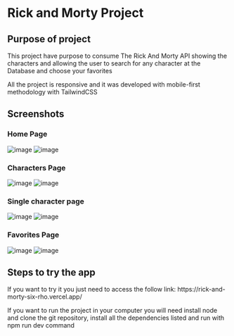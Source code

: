 <h1>Rick and Morty Project</h1>

<h2>Purpose of project</h2>
<p>This project have purpose to consume The Rick And Morty API  showing the characters and allowing the user to search for any character at the Database and choose your favorites</p>
<p>All the project is responsive and it was developed with mobile-first methodology with TailwindCSS</p>

<h2>Screenshots

<h3>Home Page</h3>

![image](https://user-images.githubusercontent.com/77880134/229478839-7b507f0a-f113-4e71-8952-98f3caef73f1.png)
![image](https://user-images.githubusercontent.com/77880134/229479236-f86dd61d-9498-4233-b1fb-a017554f7ff4.png)



<h3>Characters Page</h3>

![image](https://user-images.githubusercontent.com/77880134/229478935-6f572599-d995-4e78-9641-4b9263b69a7a.png)
![image](https://user-images.githubusercontent.com/77880134/229479275-72537ac1-9189-46c8-ad75-2ecebcc767f6.png)





<h3>Single character page</h3>

![image](https://user-images.githubusercontent.com/77880134/229479000-e5790b03-71f1-48fd-a60d-203969e95d73.png)
![image](https://user-images.githubusercontent.com/77880134/229479367-7f06bd19-2f73-458b-a15d-f983bc316298.png)



<h3>Favorites Page</h3>

![image](https://user-images.githubusercontent.com/77880134/229479127-bfd97606-da12-4a76-a17f-16bb3cc12e2d.png)
![image](https://user-images.githubusercontent.com/77880134/229479455-065d1d9d-d216-4bf2-8ac9-ccc4c33a69cc.png)



<h2>Steps to try the app</h2>

<p>If you want to try it you just need to access the follow link: https://rick-and-morty-six-rho.vercel.app/</p>

<p>If you want to run the project in your computer you will need install node and clone the git repository, install all the dependencies listed and run with npm run dev command</p>
